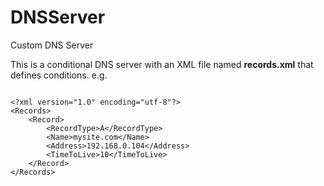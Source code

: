 DNSServer
=========

Custom DNS Server

This is a conditional DNS server with an XML file named **records.xml** that defines conditions. e.g.

<pre><code>
&lt;?xml version="1.0" encoding="utf-8"?&gt;<enter>
&lt;Records&gt;
	&lt;Record&gt;
		&lt;RecordType&gt;A&lt;/RecordType&gt;
		&lt;Name&gt;mysite.com&lt;/Name&gt;
		&lt;Address&gt;192.168.0.104&lt;/Address&gt;
		&lt;TimeToLive&gt;10&lt;/TimeToLive&gt;
	&lt;/Record&gt;
&lt;/Records&gt;
</code></pre>
